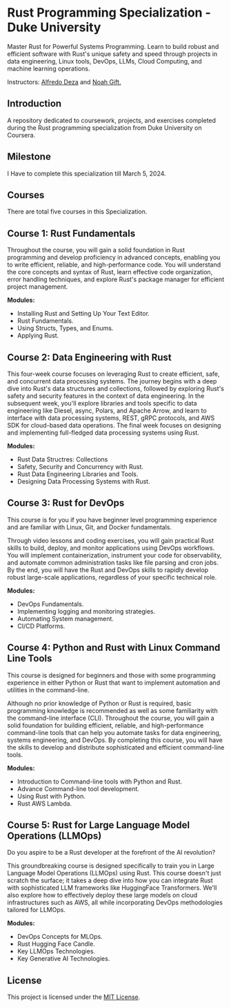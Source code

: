 # Rust Programming Specialization - Duke University

Master Rust for Powerful Systems Programming. Learn to build robust and efficient software with Rust's unique safety and speed through projects in data engineering, Linux tools, DevOps, LLMs, Cloud Computing, and machine learning operations.

Instructors: [Alfredo Deza](https://www.coursera.org/instructor/~81359500) and [Noah Gift.](https://www.coursera.org/instructor/noahgift)

## Introduction

A repository dedicated to coursework, projects, and exercises completed during the Rust programming specialization from Duke University on Coursera.

## Milestone

I Have to complete this specialization till March 5, 2024.

## Courses

There are total five courses in this Specialization.

## Course 1: Rust Fundamentals

Throughout the course, you will gain a solid foundation in Rust programming and develop proficiency in advanced concepts, enabling you to write efficient, reliable, and high-performance code. You will understand the core concepts and syntax of Rust, learn effective code organization, error handling techniques, and explore Rust's package manager for efficient project management.

**Modules:**

- Installing Rust and Setting Up Your Text Editor.
- Rust Fundamentals.
- Using Structs, Types, and Enums.
- Applying Rust.

## Course 2: Data Engineering with Rust

This four-week course focuses on leveraging Rust to create efficient, safe, and concurrent data processing systems. The journey begins with a deep dive into Rust's data structures and collections, followed by exploring Rust's safety and security features in the context of data engineering. In the subsequent week, you'll explore libraries and tools specific to data engineering like Diesel, async, Polars, and Apache Arrow, and learn to interface with data processing systems, REST, gRPC protocols, and AWS SDK for cloud-based data operations. The final week focuses on designing and implementing full-fledged data processing systems using Rust.

**Modules:**

- Rust Data Structres: Collections
- Safety, Security and Concurrency with Rust.
- Rust Data Engineering Libraries and Tools.
- Designing Data Processing Systems with Rust.

## Course 3: Rust for DevOps

This course is for you if you have beginner level programming experience and are familiar with Linux, Git, and Docker fundamentals.

Through video lessons and coding exercises, you will gain practical Rust skills to build, deploy, and monitor applications using DevOps workflows. You will implement containerization, instrument your code for observability, and automate common administration tasks like file parsing and cron jobs. By the end, you will have the Rust and DevOps skills to rapidly develop robust large-scale applications, regardless of your specific technical role.

**Modules:**

- DevOps Fundamentals.
- Implementing logging and monitoring strategies.
- Automating System management.
- CI/CD Platforms.

## Course 4: Python and Rust with Linux Command Line Tools

This course is designed for beginners and those with some programming experience in either Python or Rust that want to implement automation and utilities in the command-line.

Although no prior knowledge of Python or Rust is required, basic programming knowledge is recommended as well as some familiarity with the command-line interface (CLI). Throughout the course, you will gain a solid foundation for building efficient, reliable, and high-performance command-line tools that can help you automate tasks for data engineering, systems engineering, and DevOps. By completing this course, you will have the skills to develop and distribute sophisticated and efficient command-line tools.

**Modules:**

- Introduction to Command-line tools with Python and Rust.
- Advance Command-line tool development.
- Using Rust with Python.
- Rust AWS Lambda.

## Course 5: Rust for Large Language Model Operations (LLMOps)

Do you aspire to be a Rust developer at the forefront of the AI revolution?

This groundbreaking course is designed specifically to train you in Large Language Model Operations (LLMOps) using Rust. This course doesn't just scratch the surface; it takes a deep dive into how you can integrate Rust with sophisticated LLM frameworks like HuggingFace Transformers. We'll also explore how to effectively deploy these large models on cloud infrastructures such as AWS, all while incorporating DevOps methodologies tailored for LLMOps.

**Modules:**

- DevOps Concepts for MLOps.
- Rust Hugging Face Candle.
- Key LLMOps Technologies.
- Key Generative AI Technologies.

## License

This project is licensed under the [MIT License](LICENSE).
